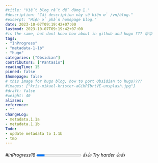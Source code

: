 ```yaml
---
#title: "Viết blog rất dễ dàng 👋."
#description: "Cái description này sẽ hiện ở /vn/blog."
#excerpt: "Hiện ở phần homepage blog."
date: 2023-10-07T09:19:42+07:00
lastmod: 2023-10-07T09:19:42+07:00
#is the same, but dont know how about in github and hugo ??? 😜😜
tags: 
- "InProgress"
- "metadata-1-1b"
- "hugo"
categories: ["Obsidian"]
contributors: ["Pantasio"]
readingTime: 15
pinned: false
$homepage: false
# this image for hugo blog, how to port Obsidian to hugo????
#images: ["kris-mikael-krister-aGihPIbrtVE-unsplash.jpg"]
#draft: false
#weight: 40
aliases:
reference: 
- ""
ChangeLog: 
- metadata.1.1a
- metadata.1.1b 
Todo:
- update metadata to 1.1b
- tmp
---
```

###### #InProgress18  <progress value="18" max="100"></progress> 👍👍 Try harder 👍👍

